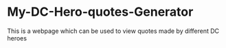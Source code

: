 # My-DC-Hero-quotes-Generator
 This is a webpage which can be used to view quotes made by different DC heroes
